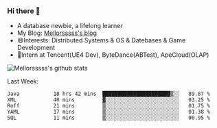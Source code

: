### Hi there 👋

- A database newbie, a lifelong learner
- My Blog: [Mellorsssss's blog](https://mellorsssss.com/)
- 😄Interests: Distributed Systems & OS & Datebases & Game Development
- 🤔Intern at Tencent(UE4 Dev), ByteDance(ABTest), ApeCloud(OLAP)


![Mellorsssss's github stats](https://github-readme-stats.vercel.app/api?username=Mellorsssss&show_icons=true&theme=radical&count_private=true)

<!-- ![Top Langs](https://github-readme-stats.vercel.app/api/top-langs/?username=anuraghazra&hide=javascript,html,typescript,css,glsl) -->

<!--
**Mellorsssss/Mellorsssss** is a ✨ _special_ ✨ repository because its `README.md` (this file) appears on your GitHub profile.

Here are some ideas to get you started:

- 🔭 I’m currently working on ...
- 🌱 I’m currently learning ...
- 👯 I’m looking to collaborate on ...
- 🤔 I’m looking for help with ...
- 💬 Ask me about ...
- 📫 How to reach me: ...
- 😄 Pronouns: ...
- ⚡ Fun fact: ...
-->

Last Week:
<!--START_SECTION:waka-->

```text
Java           18 hrs 42 mins  ██████████████████████▒░░   89.87 %
XML            40 mins         ▓░░░░░░░░░░░░░░░░░░░░░░░░   03.25 %
Roff           21 mins         ▒░░░░░░░░░░░░░░░░░░░░░░░░   01.75 %
YAML           17 mins         ▒░░░░░░░░░░░░░░░░░░░░░░░░   01.38 %
SQL            11 mins         ▒░░░░░░░░░░░░░░░░░░░░░░░░   00.95 %
```

<!--END_SECTION:waka-->
